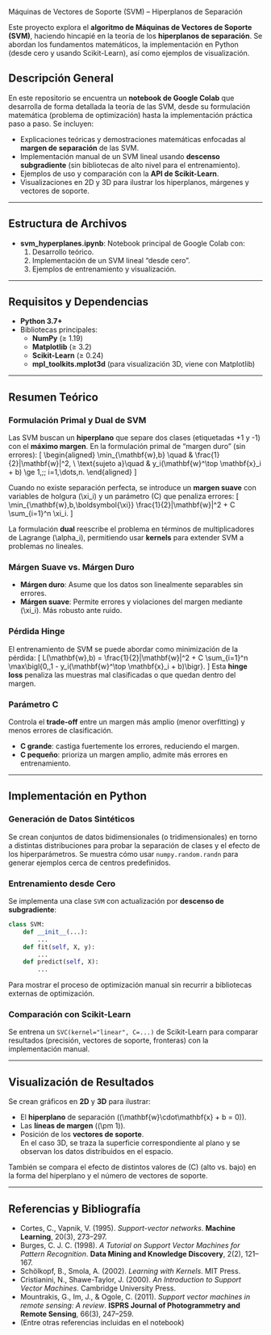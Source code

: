 Máquinas de Vectores de Soporte (SVM) – Hiperplanos de Separación

Este proyecto explora el **algoritmo de Máquinas de Vectores de Soporte (SVM)**, haciendo hincapié en la teoría de los **hiperplanos de separación**. Se abordan los fundamentos matemáticos, la implementación en Python (desde cero y usando Scikit-Learn), así como ejemplos de visualización.

## Descripción General

En este repositorio se encuentra un **notebook de Google Colab** que desarrolla de forma detallada la teoría de las SVM, desde su formulación matemática (problema de optimización) hasta la implementación práctica paso a paso. Se incluyen:

- Explicaciones teóricas y demostraciones matemáticas enfocadas al **margen de separación** de las SVM.
- Implementación manual de un SVM lineal usando **descenso subgradiente** (sin bibliotecas de alto nivel para el entrenamiento).
- Ejemplos de uso y comparación con la **API de Scikit-Learn**.
- Visualizaciones en 2D y 3D para ilustrar los hiperplanos, márgenes y vectores de soporte.

---

## Estructura de Archivos

- **svm_hyperplanes.ipynb**: Notebook principal de Google Colab con:
  1. Desarrollo teórico.
  2. Implementación de un SVM lineal “desde cero”.
  3. Ejemplos de entrenamiento y visualización.

---

## Requisitos y Dependencias

- **Python 3.7+**  
- Bibliotecas principales:
  - **NumPy** (≥ 1.19)
  - **Matplotlib** (≥ 3.2)
  - **Scikit-Learn** (≥ 0.24)
  - **mpl_toolkits.mplot3d** (para visualización 3D, viene con Matplotlib)

---

## Resumen Teórico

### Formulación Primal y Dual de SVM

Las SVM buscan un **hiperplano** que separe dos clases (etiquetadas +1 y -1) con el **máximo margen**. En la formulación primal de “margen duro” (sin errores):
\[
\begin{aligned}
\min_{\mathbf{w},b} \quad & \frac{1}{2}\|\mathbf{w}\|^2, \\
\text{sujeto a}\quad & y_i(\mathbf{w}^\top \mathbf{x}_i + b) \ge 1,\;\; i=1,\dots,n.
\end{aligned}
\]

Cuando no existe separación perfecta, se introduce un **margen suave** con variables de holgura \(\xi_i\) y un parámetro \(C\) que penaliza errores:
\[
\min_{\mathbf{w},b,\boldsymbol{\xi}} \frac{1}{2}\|\mathbf{w}\|^2 + C \sum_{i=1}^n \xi_i.
\]

La formulación **dual** reescribe el problema en términos de multiplicadores de Lagrange \(\alpha_i\), permitiendo usar **kernels** para extender SVM a problemas no lineales.

### Márgen Suave vs. Márgen Duro

- **Márgen duro**: Asume que los datos son linealmente separables sin errores. 
- **Márgen suave**: Permite errores y viola­cio­nes del margen mediante \(\xi_i\). Más robusto ante ruido.

### Pérdida Hinge

El entrenamiento de SVM se puede abordar como minimización de la pérdida:
\[
L(\mathbf{w},b) = \frac{1}{2}\|\mathbf{w}\|^2 + C \sum_{i=1}^n \max\bigl\{0,\,1 - y_i(\mathbf{w}^\top \mathbf{x}_i + b)\bigr\}.
\]
Esta **hinge loss** penaliza las muestras mal clasificadas o que quedan dentro del margen.

### Parámetro C

Controla el **trade-off** entre un margen más amplio (menor overfitting) y menos errores de clasificación.  
- **C grande**: castiga fuertemente los errores, reduciendo el margen.  
- **C pequeño**: prioriza un margen amplio, admite más errores en entrenamiento.

---

## Implementación en Python

### Generación de Datos Sintéticos

Se crean conjuntos de datos bidimensionales (o tridimensionales) en torno a distintas distribuciones para probar la separación de clases y el efecto de los hiperparámetros. Se muestra cómo usar `numpy.random.randn` para generar ejemplos cerca de centros predefinidos.

### Entrenamiento desde Cero

Se implementa una clase `SVM` con actualización por **descenso de subgradiente**:
```python
class SVM:
    def __init__(...):
        ...
    def fit(self, X, y):
        ...
    def predict(self, X):
        ...
```
Para mostrar el proceso de optimización manual sin recurrir a bibliotecas externas de optimización.

### Comparación con Scikit-Learn

Se entrena un `SVC(kernel="linear", C=...)` de Scikit-Learn para comparar resultados (precisión, vectores de soporte, fronteras) con la implementación manual.

---

## Visualización de Resultados

Se crean gráficos en **2D** y **3D** para ilustrar:
- El **hiperplano** de separación (\(\mathbf{w}\cdot\mathbf{x} + b = 0\)).
- Las **líneas de margen** (\(\pm 1\)).
- Posición de los **vectores de soporte**.  
En el caso 3D, se traza la superficie correspondiente al plano y se observan los datos distribuidos en el espacio.

También se compara el efecto de distintos valores de \(C\) (alto vs. bajo) en la forma del hiperplano y el número de vectores de soporte.


---

## Referencias y Bibliografía

- Cortes, C., Vapnik, V. (1995). *Support-vector networks*. **Machine Learning**, 20(3), 273–297.  
- Burges, C. J. C. (1998). *A Tutorial on Support Vector Machines for Pattern Recognition*. **Data Mining and Knowledge Discovery**, 2(2), 121–167.  
- Schölkopf, B., Smola, A. (2002). *Learning with Kernels*. MIT Press.  
- Cristianini, N., Shawe-Taylor, J. (2000). *An Introduction to Support Vector Machines*. Cambridge University Press.  
- Mountrakis, G., Im, J., & Ogole, C. (2011). *Support vector machines in remote sensing: A review*. **ISPRS Journal of Photogrammetry and Remote Sensing**, 66(3), 247–259.  
- (Entre otras referencias incluidas en el notebook)

